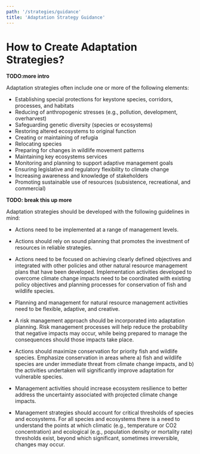 ```yaml
---
path: '/strategies/guidance'
title: 'Adaptation Strategy Guidance'
---
```


# How to Create Adaptation Strategies?

**TODO:more intro**

Adaptation strategies often include one or more of the following elements:

- Establishing special protections for keystone species, corridors, processes, and habitats
- Reducing of anthropogenic stresses (e.g., pollution, development, overharvest)
- Safeguarding genetic diversity (species or ecosystems)
- Restoring altered ecosystems to original function
- Creating or maintaining of refugia
- Relocating species
- Preparing for changes in wildlife movement patterns
- Maintaining key ecosystems services
- Monitoring and planning to support adaptive management goals
- Ensuring legislative and regulatory flexibility to climate change
- Increasing awareness and knowledge of stakeholders
- Promoting sustainable use of resources (subsistence, recreational, and commercial)

**TODO: break this up more**

Adaptation strategies should be developed with the following guidelines in mind:

- Actions need to be implemented at a range of management levels.

- Actions should rely on sound planning that promotes the investment of resources in reliable strategies.

- Actions need to be focused on achieving clearly defined objectives and integrated with other policies and other natural resource management plans that have been developed. Implementation activities developed to overcome climate change impacts need to be coordinated with existing policy objectives and planning processes for conservation of fish and wildlife species.

- Planning and management for natural resource management activities need to be flexible, adaptive, and creative.
- A risk management approach should be incorporated into adaptation planning. Risk management processes will help reduce the probability that negative impacts may occur, while being prepared to manage the consequences should those impacts take place.

- Actions should maximize conservation for priority fish and wildlife species. Emphasize conservation in areas where a) fish and wildlife species are under immediate threat from climate change impacts, and b) the activities undertaken will significantly improve adaptation for vulnerable species.

- Management activities should increase ecosystem resilience to better address the uncertainty associated with projected climate change impacts.

- Management strategies should account for critical thresholds of species and ecosystems. For all species and ecosystems there is a need to understand the points at which climatic (e.g., temperature or CO2 concentration) and ecological (e.g., population density or mortality rate) thresholds exist, beyond which significant, sometimes irreversible, changes may occur.
